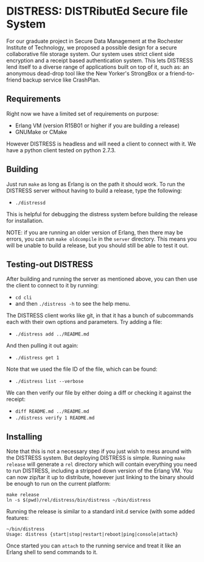 # DISTRESS: DISTRibutEd Secure file System #

For our graduate project in Secure Data Management at the Rochester Institute
of Technology, we proposed a possible design for a secure collaborative
file storage system. Our system uses strict client side encryption and a
receipt based authentication system. This lets DISTRESS lend itself to a
diverse range of applications built on top of it, such as: an anonymous
dead-drop tool like the New Yorker's StrongBox or a friend-to-friend backup
service like CrashPlan.

## Requirements ##

Right now we have a limited set of requirements on purpose:

* Erlang VM (version R15B01 or higher if you are building a release)
* GNUMake or CMake

However DISTRESS is headless and will need a client to connect with it. We have
a python client tested on python 2.7.3.

## Building ##

Just run `make` as long as Erlang is on the path it should work. To run the
DISTRESS server without having to build a release, type the following:

* `./distressd`

This is helpful for debugging the distress system before building the release
for installation.

NOTE: if you are running an older version of Erlang, then there may be errors,
you can run `make oldcompile` in the `server` directory. This means you will be
unable to build a release, but you should still be able to test it out.

## Testing-out DISTRESS ##

After building and running the server as mentioned above, you can then use the
client to connect to it by running:

* `cd cli`
* and then `./distress -h` to see the help menu.

The DISTRESS client works like git, in that it has a bunch of subcommands
each with their own options and parameters. Try adding a file:

* `./distress add ../README.md`

And then pulling it out again:

* `./distress get 1`

Note that we used the file ID of the file, which can be found:

* `./distress list --verbose`

We can then verify our file by either doing a diff or checking it against the 
receipt:

* `diff README.md ../README.md`
* `./distress verify 1 README.md`


## Installing ##
Note that this is not a necessary step if you just wish to mess around with
the DISTRESS system. But deploying DISTRESS is simple. Running `make release`
will generate a `rel` directory which will contain everything you need to run
DISTRESS, including a stripped down version of the Erlang VM. You can now
zip/tar it up to distribute, however just linking to the binary should be enough
to run on the current platform:

```
make release
ln -s $(pwd)/rel/distress/bin/distress ~/bin/distress
```

Running the release is similar to a standard init.d service (with some added
features:

```
~/bin/distress
Usage: distress {start|stop|restart|reboot|ping|console|attach}
```

Once started you can `attach` to the running service and treat it like an
Erlang shell to send commands to it.

